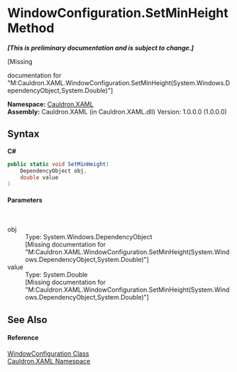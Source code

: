 # WindowConfiguration.SetMinHeight Method 
 _**\[This is preliminary documentation and is subject to change.\]**_

\[Missing <summary> documentation for "M:Cauldron.XAML.WindowConfiguration.SetMinHeight(System.Windows.DependencyObject,System.Double)"\]

**Namespace:**&nbsp;<a href="N_Cauldron_XAML">Cauldron.XAML</a><br />**Assembly:**&nbsp;Cauldron.XAML (in Cauldron.XAML.dll) Version: 1.0.0.0 (1.0.0.0)

## Syntax

**C#**<br />
``` C#
public static void SetMinHeight(
	DependencyObject obj,
	double value
)
```


#### Parameters
&nbsp;<dl><dt>obj</dt><dd>Type: System.Windows.DependencyObject<br />\[Missing <param name="obj"/> documentation for "M:Cauldron.XAML.WindowConfiguration.SetMinHeight(System.Windows.DependencyObject,System.Double)"\]</dd><dt>value</dt><dd>Type: System.Double<br />\[Missing <param name="value"/> documentation for "M:Cauldron.XAML.WindowConfiguration.SetMinHeight(System.Windows.DependencyObject,System.Double)"\]</dd></dl>

## See Also


#### Reference
<a href="T_Cauldron_XAML_WindowConfiguration">WindowConfiguration Class</a><br /><a href="N_Cauldron_XAML">Cauldron.XAML Namespace</a><br />